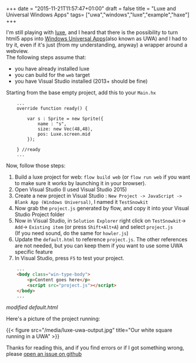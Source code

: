 +++
date = "2015-11-21T11:57:47+01:00"
draft = false
title = "Luxe and Universal Windows Apps"
tags= ["uwa","windows","luxe","example","haxe"]
+++

I'm still playing with [luxe](http://luxeengine.com/), and I heard that there is the possibility to turn html5 apps into [Windows Universal Apps](https://msdn.microsoft.com/en-US/library/windows/apps/dn726767.aspx)(also known as UWA) and I had to try it, even if it's just (from my understanding, anyway) a wrapper around a webview.  
The following steps assume that:

- you have already installed luxe 
- you can build for the `web` target
- you have Visual Studio installed (2013+ should be fine)

Starting from the base empty project, add this to your `Main.hx`

```clike
    ...
    override function ready() {

        var s : Sprite = new Sprite({
            name : "s",
            size: new Vec(48,48),
            pos: Luxe.screen.mid
        });

    } //ready
    ...
```

Now, follow those steps:

1. Build a luxe project for web: `flow build web`  (or `flow run web` if you want to make sure it works by launching it in your browser).
2. Open Visual Studio (I used Visual Studio 2015)
3. Create a new project in Visual Studio : `New Project -> JavaScript -> Blank App (Windows Universal)`, I named it `TestSnowkit`
4. Now grab the `project.js` generated by flow, and copy it into your Visual Studio Project folder
5. Now in Visual Studio, in `Solution Explorer` right click on `TestSnowkit`-> `Add`-> `Existing item`  (or press  `Shift+Alt+A`) and select `project.js`  
(If you need sound, do the same for `howler.js`)
6. Update the `default.html` to reference `project.js`. The other references are not needed, but you can keep them if you want to use some UWA specific feature
7. In Visual Studio, press `F5` to test your project.

```html
    ...
    <body class="win-type-body">
        <p>Content goes here</p>
        <script src="project.js"></script>
    </body>
    ...
```

*modified default.html*

Here's a picture of the project running:

{{< figure src="/media/luxe-uwa-output.jpg" title="Our white square running in a UWA" >}}

Thanks for reading this, and if you find errors or if I got something wrong, please [open an issue on github](https://github.com/stisa/stisa.github.io)